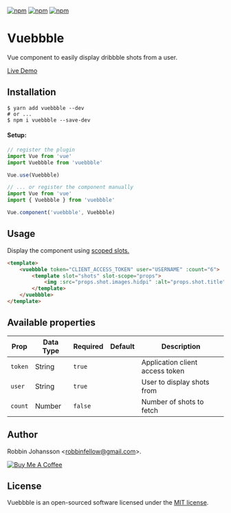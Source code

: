 [![npm](https://img.shields.io/npm/v/vuebbble.svg)](https://www.npmjs.com/package/vuebbble)
[![npm](https://img.shields.io/npm/dt/vuebbble.svg)](https://www.npmjs.com/package/vuebbble)
[![npm](https://img.shields.io/npm/l/vuebbble.svg)](https://www.npmjs.com/package/vuebbble)

# Vuebbble
Vue component to easily display dribbble shots from a user.

[Live Demo](https://robbinfellow.github.io/vuebbble/)

## Installation
```shell
$ yarn add vuebbble --dev
# or ...
$ npm i vuebbble --save-dev
```

#### Setup:

```javascript
// register the plugin
import Vue from 'vue'
import Vuebbble from 'vuebbble'

Vue.use(Vuebbble)

// ... or register the component manually
import Vue from 'vue'
import { Vuebbble } from 'vuebbble'

Vue.component('vuebbble', Vuebbble)
```

## Usage

Display the component using [scoped slots.](https://vuejs.org/v2/guide/components.html#Scoped-Slots)

```html
<template>
    <vuebbble token="CLIENT_ACCESS_TOKEN" user="USERNAME" :count="6">
        <template slot="shots" slot-scope="props">
            <img :src="props.shot.images.hidpi" :alt="props.shot.title">
        </template>
    </vuebbble>
</template>
```

## Available properties

Prop           | Data Type  | Required  | Default   | Description
-------------- | ---------- | --------- | -------   | -----------
`token`        | String     | `true`    |           | Application client access token
`user`         | String     | `true`    |           | User to display shots from
`count`        | Number     | `false`   |           | Number of shots to fetch

## Author

Robbin Johansson \<robbinfellow@gmail.com>.

[![Buy Me A Coffee](https://www.buymeacoffee.com/assets/img/custom_images/orange_img.png)](https://www.buymeacoffee.com/robbinfellow)

## License

Vuebbble is an open-sourced software licensed under the [MIT license](http://opensource.org/licenses/MIT).
